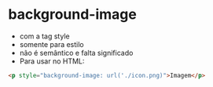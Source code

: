 # background-image

- com a tag style
- somente para estilo
- não é semântico e falta significado
- Para usar no HTML:

```html
<p style="background-image: url('./icon.png)">Imagem</p>
```
